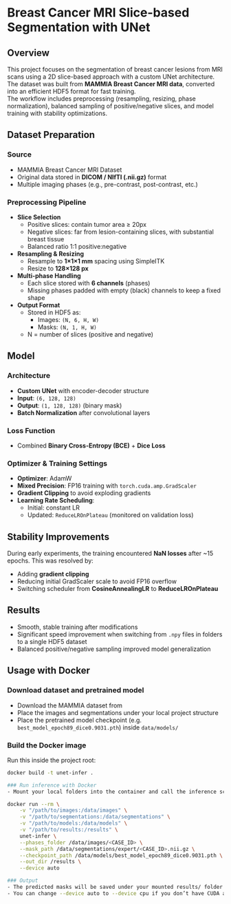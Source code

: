 # Breast Cancer MRI Slice-based Segmentation with UNet

## Overview
This project focuses on the segmentation of breast cancer lesions from MRI scans using a 2D slice-based approach with a custom UNet architecture.  
The dataset was built from **MAMMIA Breast Cancer MRI data**, converted into an efficient HDF5 format for fast training.  
The workflow includes preprocessing (resampling, resizing, phase normalization), balanced sampling of positive/negative slices, and model training with stability optimizations.

## Dataset Preparation

### Source
- MAMMIA Breast Cancer MRI Dataset  
- Original data stored in **DICOM / NIfTI (.nii.gz)** format  
- Multiple imaging phases (e.g., pre-contrast, post-contrast, etc.)

### Preprocessing Pipeline
- **Slice Selection**
  - Positive slices: contain tumor area ≥ 20px  
  - Negative slices: far from lesion-containing slices, with substantial breast tissue
  - Balanced ratio 1:1 positive:negative
- **Resampling & Resizing**
  - Resample to **1×1×1 mm** spacing using SimpleITK
  - Resize to **128×128 px**
- **Multi-phase Handling**
  - Each slice stored with **6 channels** (phases)
  - Missing phases padded with empty (black) channels to keep a fixed shape
- **Output Format**
  - Stored in HDF5 as:
    - Images: `(N, 6, H, W)`
    - Masks: `(N, 1, H, W)`
  - N = number of slices (positive and negative)

## Model

### Architecture
- **Custom UNet** with encoder-decoder structure
- **Input**: `(6, 128, 128)`  
- **Output**: `(1, 128, 128)` (binary mask)
- **Batch Normalization** after convolutional layers

### Loss Function
- Combined **Binary Cross-Entropy (BCE)** + **Dice Loss**

### Optimizer & Training Settings
- **Optimizer**: AdamW
- **Mixed Precision**: FP16 training with `torch.cuda.amp.GradScaler`
- **Gradient Clipping** to avoid exploding gradients
- **Learning Rate Scheduling**:
  - Initial: constant LR  
  - Updated: `ReduceLROnPlateau` (monitored on validation loss)

## Stability Improvements
During early experiments, the training encountered **NaN losses** after ~15 epochs.
This was resolved by:
- Adding **gradient clipping**
- Reducing initial GradScaler scale to avoid FP16 overflow
- Switching scheduler from **CosineAnnealingLR** to **ReduceLROnPlateau**

## Results
- Smooth, stable training after modifications
- Significant speed improvement when switching from `.npy` files in folders to a single HDF5 dataset
- Balanced positive/negative sampling improved model generalization

## Usage with Docker

### Download dataset and pretrained model
- Download the MAMMIA dataset from 
- Place the images and segmentations under your local project structure  
- Place the pretrained model checkpoint (e.g. `best_model_epoch89_dice0.9031.pth`) inside `data/models/`

### Build the Docker image
Run this inside the project root:

```bash
docker build -t unet-infer .

### Run inference with Docker
- Mount your local folders into the container and call the inference script:

docker run --rm \
    -v "/path/to/images:/data/images" \
    -v "/path/to/segmentations:/data/segmentations" \
    -v "/path/to/models:/data/models" \
    -v "/path/to/results:/results" \
    unet-infer \
    --phases_folder /data/images/<CASE_ID> \
    --mask_path /data/segmentations/expert/<CASE_ID>.nii.gz \
    --checkpoint_path /data/models/best_model_epoch89_dice0.9031.pth \
    --out_dir /results \
    --device auto

### Output
- The predicted masks will be saved under your mounted results/ folder.
- You can change --device auto to --device cpu if you don’t have CUDA available.
